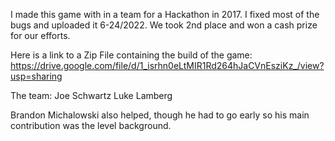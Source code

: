 I made this game with in a team for a Hackathon in 2017.  I fixed most of the bugs and uploaded it 6-24/2022.
We took 2nd place and won a cash prize for our efforts.

Here is a link to a Zip File containing the build of the game:
https://drive.google.com/file/d/1_isrhn0eLtMIR1Rd264hJaCVnEsziKz_/view?usp=sharing

The team: 
Joe Schwartz
Luke Lamberg

Brandon Michalowski also helped, though he had to go early so his main contribution was the level background.
